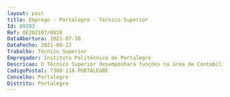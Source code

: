 ```yaml
--- 
layout: post
title: Emprego - Portalegre - Técnico Superior
Id: 89283
Ref: OE202107/0818
DataAbertura: 2021-07-30
DataFecho: 2021-08-13
Trabalho: Técnico Superior
Empregador: Instituto Politécnico de Portalegre
Descricao: O Técnico Superior desempenhará funções na área de Contabilidade, para apoio à gestão e desenvolvimento dos procedimentos inerentes aos domínios da administração financeira e patrimonial, com especial foco na contabilidade orçamental, financeira, patrimonial e de gestão, competindo lhe a execução das seguintes atividades   Preparar e elaborar o orçamento anual do IP Portalegre, acompanhando e monitorizando a sua execução, incluindo a plataforma SIGO – Sistema de Informação e Gestão Orçamental   Garantir a prestação de informação económica, fiscal, financeira e orçamental, incluindo a plataforma S3CP – Sistema Central de Contabilidade e Contas Públicas   Preparar, elaborar, validar e submeter a prestação anual das contas individuais e consolidadas   Elaborar, controlar e organizar os processos de despesa e receita, assegurando os registos e procedimentos contabilísticos definidos ao nível do SNC AP, incluindo a aplicação de suporte Primavera ERP   Elaborar e atualizar mensalmente a matriz de importação de vencimentos para a Contabilidade, e efetuar os respetivos registos contabilísticos de abonos e descontos   Emitir a faturação a clientes e devedores, efetuando o controlo regular e sistematizado dos valores em dívida   Executar e controlar, de forma permanente, a gestão e reconciliação das contas bancárias   Assegurar a execução, controlo e informação no âmbito da contabilidade de gestão   Garantir a gestão, controlo, registo e etiquetagem atualizado do património do IP Portalegre   Apoiar no desenvolvimento e implementação de um Sistema de Controlo Interno consistente e eficaz, nas áreas da Contabilidade, Património, Gestão Financeira e Orçamental   Executar outras atividades que, no domínio da Contabilidade, Património, Gestão Financeira e Orçamental, lhe sejam atribuídas ou solicitadas.
CodigoPostal: 7300-110 PORTALEGRE
Concelho: Portalegre
Distrito: Portalegre
--- 
```

